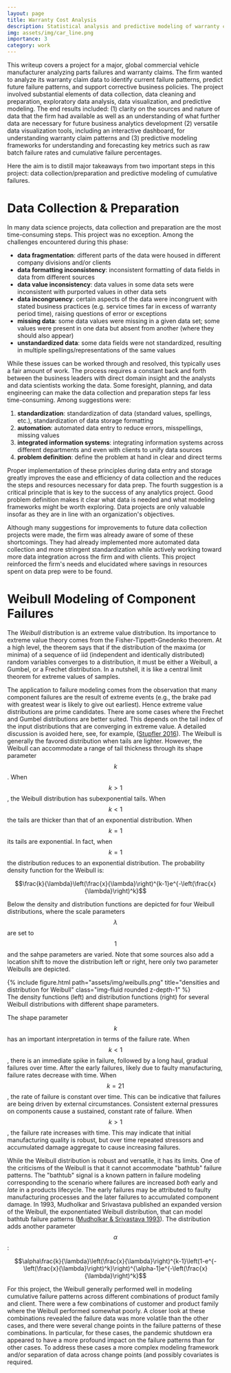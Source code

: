 ```yaml
---
layout: page
title: Warranty Cost Analysis 
description: Statistical analysis and predictive modeling of warranty claims for a major global automotive parts manufacturer
img: assets/img/car_line.png
importance: 3
category: work
---
```


This writeup covers a project for a major, global commercial vehicle manufacturer analyzing parts failures and warranty claims. The firm wanted to analyze its warranty claim data to identify current failure patterns, predict future failure patterns, and support corrective business policies. The project involved substantial elements of data collection, data cleaning and preparation, exploratory data analysis, data visualization, and predictive modeling. The end results included: (1) clarity on the sources and nature of data that the firm had available as well as an understanding of what further data are necessary for future business analytics development (2) versatile data visualization tools, including an interactive dashboard, for understanding warranty claim patterns and (3) predictive modeling frameworks for understanding and forecasting key metrics such as raw batch failure rates and cumulative failure percentages.

Here the aim is to distill major takeaways from two important steps in this project: data collection/preparation and predictive modeling of cumulative failures.

# Data Collection & Preparation

In many data science projects, data collection and preparation are the most time-consuming steps. This project was no exception. Among the challenges encountered during this phase:

* **data fragmentation**: different parts of the data were housed in different company divisions and/or clients
* **data formatting inconsistency**: inconsistent formatting of data fields in data from different sources
* **data value inconsistency**: data values in some data sets were inconsistent with purported values in other data sets
* **data incongruency**: certain aspects of the data were incongruent with stated business practices (e.g. service times far in excess of warranty period time), raising questions of error or exceptions
* **missing data**: some data values were missing in a given data set; some values were present in one data but absent from another (where they should also appear)
* **unstandardized data**: some data fields were not standardized, resulting in multiple spellings/representations of the same values

While these issues can be worked through and resolved, this typically uses a fair amount of work. The process requires a constant back and forth between the business leaders with direct domain insight and the analysts and data scientists working the data. Some foresight, planning, and data engineering can make the data collection and preparation steps far less time-consuming. Among suggestions were:

1. **standardization**: standardization of data (standard values, spellings, etc.), standardization of data storage formatting
2. **automation**: automated data entry to reduce errors, misspellings, missing values
3. **integrated information systems**: integrating information systems across different departments and even with clients to unify data sources
4. **problem definition**: define the problem at hand in clear and direct terms

Proper implementation of these principles during data entry and storage greatly improves the ease and efficiency of data collection and the reduces the steps and resources necessary for data prep. The fourth suggestion is a critical principle that is key to the success of any analytics project. Good problem definition makes it clear what data is needed and what modeling frameworks might be worth exploring. Data projects are only valuable insofar as they are in line with an organization's objectives.

Although many suggestions for improvements to future data collection projects were made, the firm was already aware of some of these shortcomings. They had already implemented more automated data collection and more stringent standardization while actively working toward more data integration across the firm and with clients. This project reinforced the firm's needs and elucidated where savings in resources spent on data prep were to be found.

# Weibull Modeling of Component Failures

The *Weibull* distribution is an extreme value distribution. Its importance to extreme value theory comes from the Fisher-Tippett-Gnedenko theorem. At a high level, the theorem says that if the distribution of the maxima (or minima) of a sequence of iid (independent and identically distributed) random variables converges to a distribution, it must be either a Weibull, a Gumbel, or a Frechet distribution. In a nutshell, it is like a central limit theorem for extreme values of samples.

The application to failure modeling comes from the observation that many component failures are the result of extreme events (e.g., the brake pad with greatest wear is likely to give out earliest). Hence extreme value distributions are prime candidates. There are some cases where the Frechet and Gumbel distributions are better suited. This depends on the tail index of the input distributions that are converging in extreme value. A detailed discussion is avoided here, see, for example, (<a href="https://doi.org/10.1016/j.jmva.2015.10.015">Stupfler 2016</a>). The Weibull is generally the favored distribution when tails are lighter. However, the Weibull can accommodate a range of tail thickness through its shape parameter $$k$$. When $$k>1$$, the Weibull distribution has subexponential tails. When $$k<1$$ the tails are thicker than that of an exponential distribution. When $$k=1$$ its tails are exponential. In fact, when $$k=1$$ the distribution reduces to an exponential distribution. The probability density function for the Weibull is:

$$\frac{k}{\lambda}\left(\frac{x}{\lambda}\right)^{k-1}e^{-\left(\frac{x}{\lambda}\right)^k}$$

Below the density and distribution functions are depicted for four Weibull distributions, where the scale parameters $$\lambda$$ are set to $$1$$ and the sahpe parameters are varied. Note that some sources also add a location shift to move the distribution left or right, here only two parameter Weibulls are depicted. 

<div class="row">
    <div class="col-sm mt-3 mt-md-0">
        {% include figure.html path="assets/img/weibulls.png" title="densities and distribution for Weibull" class="img-fluid rounded z-depth-1" %}
    </div>
</div>
<div class="caption">
    The density functions (left) and distribution functions (right) for several Weibull distributions with different shape parameters.
</div>

The shape parameter $$k$$ has an important interpretation in terms of the failure rate. When $$k<1$$, there is an immediate spike in failure, followed by a long haul, gradual failures over time. After the early failures, likely due to faulty manufacturing, failure rates decrease with time. When $$k=21$$, the rate of failure is constant over time. This can be indicative that failures are being driven by external circumstances. Consistent external pressures on components cause a sustained, constant rate of failure. When $$k>1$$, the failure rate increases with time. This may indicate that initial manufacturing quality is robust, but over time repeated stressors and accumulated damage aggregate to cause increasing failures.

While the Weibull distribution is robust and versatile, it has its limits. One of the criticisms of the Weibull is that it cannot accommodate "bathtub" failure patterns. The "bathtub" signal is a known pattern in failure modeling corresponding to the scenario where failures are increased *both* early and *late* in a products lifecycle. The early failures may be attributed to faulty manufacturing processes and the later failures to accumulated component damage. In 1993, Mudholkar and Srivastava published an expanded version of the Weibull, the exponentiated Weibull distribution, that can model bathtub failure patterns (<a href="https://doi.org/10.1109/24.229504">Mudholkar & Srivastava 1993</a>). The distribution adds another parameter $$\alpha$$:

$$\alpha\frac{k}{\lambda}\left(\frac{x}{\lambda}\right)^{k-1}\left(1-e^{-\left(\frac{x}{\lambda}\right)^k}\right)^{\alpha-1}e^{-\left(\frac{x}{\lambda}\right)^k}$$

For this project, the Weibull generally performed well in modeling cumulative failure patterns across different combinations of product family and client. There were a few combinations of customer and product family where the Weibull performed somewhat poorly. A closer look at these combinations revealed the failure data was more volatile than the other cases, and there were several change points in the failure patterns of these combinations. In particular, for these cases, the pandemic shutdown era appeared to have a more profound impact on the failure patterns than for other cases. To address these cases a more complex modeling framework and/or separation of data across change points (and possibly covariates is required.
